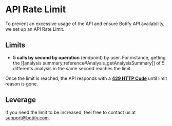 # API Rate Limit

To prevent an excessive usage of the API and ensure Botify API availability, we set up an API Rate Limit.

## Limits

- **5 calls by second by operation** (endpoint) by user. For instance, getting the [[analysis summary;reference#Analysis_getAnalysisSummary]] of 5 differents analysis in the same second reaches the limit.

Once the limit is reached, the API responds with a **[429 HTTP Code](https://tools.ietf.org/html/rfc6585#section-4)** until limit reason is gone.


## Leverage

If you need the limit to be increased, feel free to contact us at [support@botify.com](mailto:support@botify.com).
